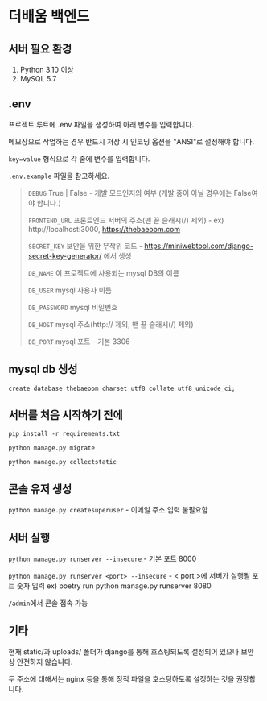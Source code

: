 # 더배움 백엔드

## 서버 필요 환경
1. Python 3.10 이상
3. MySQL 5.7

## .env
프로젝트 루트에 .env 파일을 생성하여 아래 변수를 입력합니다. 

메모장으로 작업하는 경우 반드시 저장 시 인코딩 옵션을 "ANSI"로 설정해야 합니다.

`key=value` 형식으로 각 줄에 변수를 입력합니다.

`.env.example` 파일을 참고하세요.
>`DEBUG` True | False - 개발 모드인지의 여부 (개발 중이 아닐 경우에는 False여야 합니다.)
>
>`FRONTEND_URL` 프론트엔드 서버의 주소(맨 끝 슬래시(/) 제외) - ex) http://localhost:3000, https://thebaeoom.com
>
>`SECRET_KEY` 보안을 위한 무작위 코드 - https://miniwebtool.com/django-secret-key-generator/ 에서 생성
> 
>`DB_NAME` 이 프로젝트에 사용되는 mysql DB의 이름
> 
>`DB_USER` mysql 사용자 이름
> 
>`DB_PASSWORD` mysql 비밀번호
> 
>`DB_HOST` mysql 주소(http:// 제외, 맨 끝 슬래시(/) 제외)
> 
>`DB_PORT` mysql 포트 - 기본 3306

## mysql db 생성

`create database thebaeoom charset utf8 collate utf8_unicode_ci;`

## 서버를 처음 시작하기 전에
`pip install -r requirements.txt`

`python manage.py migrate`

`python manage.py collectstatic`

## 콘솔 유저 생성
`python manage.py createsuperuser` - 이메일 주소 입력 불필요함

## 서버 실행
`python manage.py runserver --insecure` - 기본 포트 8000

`python manage.py runserver <port> --insecure` - < port >에 서버가 실행될 포트 숫자 입력 ex) poetry run python manage.py runserver 8080

`/admin`에서 콘솔 접속 가능

## 기타

현재 static/과 uploads/ 폴더가 django를 통해 호스팅되도록 설정되어 있으나 보안 상 안전하지 않습니다.

두 주소에 대해서는 nginx 등을 통해 정적 파일을 호스팅하도록 설정하는 것을 권장합니다.